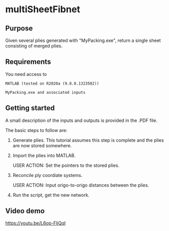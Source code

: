 # multiSheetFibnet

## Purpose
Given several plies generated with "MyPacking.exe", return a single sheet consisting of merged plies.

## Requirements
You need access to

    MATLAB (tested on R2020a (9.8.0.1323502))

    MyPacking.exe and associated inputs


## Getting started
A small description of the inputs and outputs is provided in the .PDF file.

The basic steps to follow are:

1. Generate plies. This tutorial assumes this step is complete and the plies are now stored somewhere.

2. Import the plies into MATLAB. 

    USER ACTION: Set the pointers to the stored plies.

3.  Reconcile ply coordiate systems.

    USER ACTION: Input origo-to-origo distances between the plies.

4. Run the script, get the new network.





## Video demo
https://youtu.be/L6op-FljQqI

